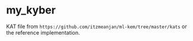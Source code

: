 # my_kyber

KAT file from `https://github.com/itzmeanjan/ml-kem/tree/master/kats` or the reference implementation.